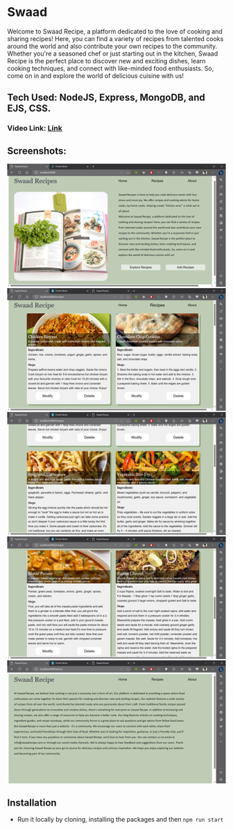 # Swaad
Welcome to Swaad Recipe, a platform dedicated to the love of cooking and sharing recipes!
Here, you can find a variety of recipes from talented cooks around the world and also contribute 
your own recipes to the community. Whether you're a seasoned chef or just starting out in the kitchen,
Swaad Recipe is the perfect place to discover new and exciting dishes, learn cooking techniques, and
connect with like-minded food enthusiasts. So, come on in and explore the world of delicious cuisine with us!

## Tech Used: NodeJS, Express, MongoDB, and EJS, CSS.
### Video Link: [Link](https://youtu.be/wz0Og-ZWhmY)
## Screenshots:
![image](https://github.com/Knight-Kaizen/Swaad/blob/main/Screenshots/Homepage.png)
![image](https://github.com/Knight-Kaizen/Swaad/blob/main/Screenshots/Recipe%20page1.png)
![image](https://github.com/Knight-Kaizen/Swaad/blob/main/Screenshots/Recipe%20page2.png)
![image](https://github.com/Knight-Kaizen/Swaad/blob/main/Screenshots/Recipe%20page3.png)
![image](https://github.com/Knight-Kaizen/Swaad/blob/main/Screenshots/About%20page.png)

## Installation
- Run it locally by cloning, installing the packages and then ```npm run start```
